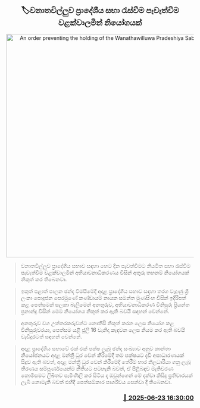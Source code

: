 <p align='center'><b><h2 align='center' title='An order preventing the holding of the Wanathawilluwa Pradeshiya Sabha meeting'>🏷වනාතවිල්ලුව ප්‍රාදේශීය සභා රැස්වීම පැවැත්වීම වළක්වාලමින් නියෝගයක්</h2></b></p>
<p align='center'><img src='https://helakuru.sgp1.cdn.digitaloceanspaces.com/esana/images/lib/wanatha-villuwa-uio.jpg' width='600' alt='An order preventing the holding of the Wanathawilluwa Pradeshiya Sabha meeting'></p>

> වනාතවිල්ලුව ප්‍රාදේශීය සභාව සඳහා හෙට දින පැවත්වීමට නියමිත සභා රැස්වීම පැවැත්වීම වළක්වාලමින් අභියාචනාධිකරණය විසින් අතුරු තහනම් නියෝගයක් නිකුත් කර තිබෙනවා.

> ඉකුත් පළාත් පාලන ඡන්ද විමසීමේදී අදාළ ප්‍රාදේශීය සභාව සඳහා තරග වැදුණු ශ්‍රී ලංකා පොදුජන පෙරමුණේ කණ්ඩායම් නායක සමන්ත මුණසිංහ විසින් ඉදිරිපත් කළ පෙත්සමක් සලකා බැලීමෙන් අනතුරුව, අභියාචනාධිකරණ විනිසුරු ප්‍රියන්ත ප්‍රනාන්දු විසින් මෙම නියෝගය නිකුත් කර ඇති බවයි සඳහන් වෙන්නේ.

> අනතුරුව වග උත්තරකරුවන්ට නොතීසි නිකුත් කරන ලෙස නියෝග කළ විනිසුරුවරයා, පෙත්සම යළි ජූලි 16 වැනිදා කැඳවන ලෙස නියම කර ඇති බවයි වැඩිදුරටත් සඳහන් වෙන්නේ.

> අදාළ ප්‍රාදේශීය සභාවේ එක් එක් පක්ෂ ලැබූ ඡන්ද සංඛ්‍යාව අනුව කාන්තා නියෝජනයට අදාළ මන්ත්‍රී ධුර වෙන් කිරීමේදී තම පක්ෂයට දැඩි අසාධාරණයක් සිදුව ඇති බවත්, අදාළ මන්ත්‍රී ධුර වෙන් කිරීමේදී තේරීම් භාර නිලධාරියා ගනු ලැබූ තීරණය සම්පූර්ණයෙන්ම නීතියට පටහැනි බවත්, ඒ පිළිබඳව මැතිවරණ කොමිසමට ලිඛිතව පැමිණිලි කර සිටිය ද ඔවුන්ගෙන් මේ දක්වා කිසිදු ප්‍රතිචාරයක් ලැබී නොමැති බවත් එහිදී පෙත්සම්කාර පාර්ශ්වය පෙන්වා දී තිබෙනවා.



<h3 align='right'><a href='https://www.helakuru.lk/esana/p/111263/'>📅 2025-06-23 16:30:00</a></h3>
